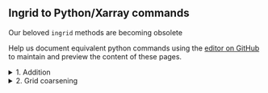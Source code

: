 ## Ingrid to Python/Xarray commands

Our beloved `ingrid` methods are becoming obsolete

Help us document equivalent python commands using the [editor on GitHub](https://github.com/naomi-henderson/ingrid2python/edit/main/docs/index.md) to maintain and preview the content of these pages.

<details>
  <summary>1. Addition</summary>
<p>  

```
%ingrid:
<ds1> <ds2> add
```

```
#python:
<ds1> + <ds2>
```

</p>
</details>

<details>
  <summary>2. Grid coarsening </summary>
<p>  

```
%ingrid:
<ds> time 12 boxAverage
```

```
#python:
<ds>.coarsen(time=12,boundary='trim').mean()
# change `.mean()` to `.max()` to get the maximum value in each box
```
</p>
</details>

